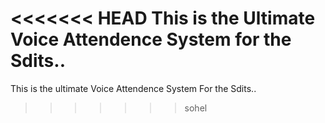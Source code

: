 <<<<<<< HEAD
This is the Ultimate Voice Attendence System for the Sdits..
=======
This is the ultimate Voice Attendence System For the Sdits..
>>>>>>> sohel
